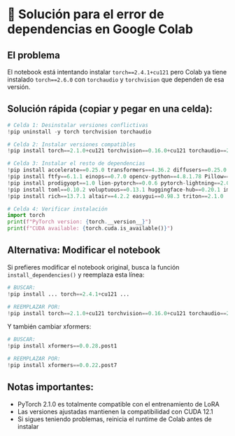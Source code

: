 # 🔧 Solución para el error de dependencias en Google Colab

## El problema
El notebook está intentando instalar `torch==2.4.1+cu121` pero Colab ya tiene instalado `torch==2.6.0` con `torchaudio` y `torchvision` que dependen de esa versión.

## Solución rápida (copiar y pegar en una celda):

```python
# Celda 1: Desinstalar versiones conflictivas
!pip uninstall -y torch torchvision torchaudio

# Celda 2: Instalar versiones compatibles
!pip install torch==2.1.0+cu121 torchvision==0.16.0+cu121 torchaudio==2.1.0+cu121 -f https://download.pytorch.org/whl/torch_stable.html

# Celda 3: Instalar el resto de dependencias
!pip install accelerate==0.25.0 transformers==4.36.2 diffusers==0.25.0 bitsandbytes==0.41.2 safetensors==0.4.2 xformers==0.0.22.post7
!pip install ftfy==6.1.1 einops==0.7.0 opencv-python==4.8.1.78 Pillow==10.2.0
!pip install prodigyopt==1.0 lion-pytorch==0.0.6 pytorch-lightning==2.0.9 tensorboard==2.15.1
!pip install toml==0.10.2 voluptuous==0.13.1 huggingface-hub==0.20.1 imagesize==1.4.1
!pip install rich==13.7.1 altair==4.2.2 easygui==0.98.3 triton==2.1.0

# Celda 4: Verificar instalación
import torch
print(f"PyTorch version: {torch.__version__}")
print(f"CUDA available: {torch.cuda.is_available()}")
```

## Alternativa: Modificar el notebook

Si prefieres modificar el notebook original, busca la función `install_dependencies()` y reemplaza esta línea:

```python
# BUSCAR:
!pip install ... torch==2.4.1+cu121 ...

# REEMPLAZAR POR:
!pip install torch==2.1.0+cu121 torchvision==0.16.0+cu121 torchaudio==2.1.0+cu121 -f https://download.pytorch.org/whl/torch_stable.html
```

Y también cambiar xformers:
```python
# BUSCAR:
!pip install xformers==0.0.28.post1

# REEMPLAZAR POR:
!pip install xformers==0.0.22.post7
```

## Notas importantes:
- PyTorch 2.1.0 es totalmente compatible con el entrenamiento de LoRA
- Las versiones ajustadas mantienen la compatibilidad con CUDA 12.1
- Si sigues teniendo problemas, reinicia el runtime de Colab antes de instalar